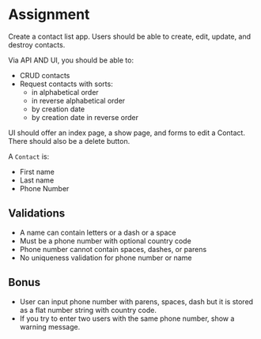 # Assignment
Create a contact list app. Users should be able to create, edit, update, and destroy contacts. 

Via API AND UI, you should be able to:
- CRUD contacts
- Request contacts with sorts:
  - in alphabetical order
  - in reverse alphabetical order
  - by creation date
  - by creation date in reverse order

UI should offer an index page, a show page, and forms to edit a Contact. There should also be a delete button.

A `Contact` is:
- First name
- Last name
- Phone Number

## Validations
- A name can contain letters or a dash or a space
- Must be a phone number with optional country code
- Phone number cannot contain spaces, dashes, or parens
- No uniqueness validation for phone number or name

## Bonus
- User can input phone number with parens, spaces, dash but it is stored as a flat number string with country code.
- If you try to enter two users with the same phone number, show a warning message.